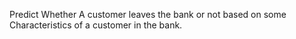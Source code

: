 Predict Whether A customer leaves the bank or not based on some Characteristics of a customer in the bank.
